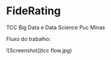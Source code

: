 # FideRating
TCC Big Data e Data Science Puc Minas

Fluxo do trabalho:

![Screenshot](tcc flow.jpg)
